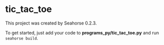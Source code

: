 # tic_tac_toe

This project was created by Seahorse 0.2.3.

To get started, just add your code to **programs_py/tic_tac_toe.py** and run `seahorse build`.
